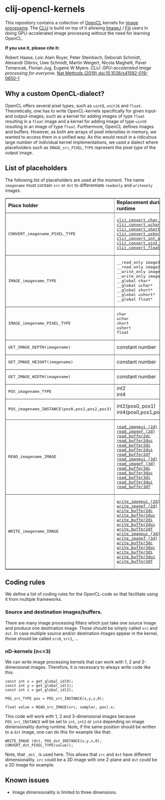 # clij-opencl-kernels

This repository contains a collection of [OpenCL](https://www.khronos.org/opencl/) kernels for [image 
processing](https://github.com/clij/clij-opencl-kernels/tree/development/src/main/java/net/haesleinhuepf/clij/kernels). 
The [CLIJ](https://clij.github.io) is build on top of it allowing
[ImageJ](https://imagej.nih.gov/ij/) / [Fiji](https://fiji.sc) users in doing
GPU-accelerated image processing without the need for learning OpenCL.

**If you use it, please cite it:**

Robert Haase, Loic Alain Royer, Peter Steinbach, Deborah Schmidt, 
Alexandr Dibrov, Uwe Schmidt, Martin Weigert, Nicola Maghelli, Pavel Tomancak, 
Florian Jug, Eugene W Myers. 
*CLIJ: GPU-accelerated image processing for everyone*. [Nat Methods (2019) doi:10.1038/s41592-019-0650-1](https://doi.org/10.1038/s41592-019-0650-1)

## Why a custom OpenCL-dialect?

OpenCL offers several pixel types, such as `uint8`, `unit16` and `float`. 
Theoretically, one has to write OpenCL-kernels specifically for given input- and output-images, such as a kernel for 
adding images of type `float` resulting in a `float` image and a kernel for adding image of type `uint8` resulting in 
an image of type `float`. Furthermore, OpenCL defines images and buffers. However, as both are arrays of pixel 
intensities in memory, we wanted to access them in a unified way. As this would result in a ridiculous large number of individual kernel implementations, we used
a dialect where placeholders such as `IMAGE_src_PIXEL_TYPE` represent the pixel type of the output image.

## List of placeholders
The following list of placeholders are used at the moment. The name `imagename` must contain `src` or `dst` to differentiate `readonly` and `writeonly` images.
<table border="1">

<tr>
<td><b>Place holder</b></td>
<td><b>Replacement during runtime</b></td>
</tr>

<tr>
<td><pre>CONVERT_imagename_PIXEL_TYPE</pre></td>
<td><pre>
<a href="https://github.com/clij/clij-clearcl/blob/master/src/main/java/net/haesleinhuepf/clij/clearcl/ocllib/preamble/preamble.cl#L303">clij_convert_char_sat</a>
<a href="https://github.com/clij/clij-clearcl/blob/master/src/main/java/net/haesleinhuepf/clij/clearcl/ocllib/preamble/preamble.cl#L292">clij_convert_uchar_sat</a>
<a href="https://github.com/clij/clij-clearcl/blob/master/src/main/java/net/haesleinhuepf/clij/clearcl/ocllib/preamble/preamble.cl#L325">clij_convert_short_sat</a>
<a href="https://github.com/clij/clij-clearcl/blob/master/src/main/java/net/haesleinhuepf/clij/clearcl/ocllib/preamble/preamble.cl#L314">clij_convert_ushort_sat</a>
<a href="https://github.com/clij/clij-clearcl/blob/master/src/main/java/net/haesleinhuepf/clij/clearcl/ocllib/preamble/preamble.cl#L345">clij_convert_int_sat</a>
<a href="https://github.com/clij/clij-clearcl/blob/master/src/main/java/net/haesleinhuepf/clij/clearcl/ocllib/preamble/preamble.cl#L335">clij_convert_uint_sat</a>
<a href="https://github.com/clij/clij-clearcl/blob/master/src/main/java/net/haesleinhuepf/clij/clearcl/ocllib/preamble/preamble.cl#L355">clij_convert_float_sat</a>
</pre>
</td>
<td>Convert any number to a given type.</td>
</tr>
<tr>
<td><pre>IMAGE_imagename_TYPE</pre></td>
<td><pre>
__read_only image3d_t
__read_only image2d_t
__write_only image2d_t
__write_only image3d_t
__global char*
__global uchar*
__global short*
__global ushort*
__global float*
</pre></td>
<td>Two dimensional input image type definition. </td>
</tr>
<tr>
<td><pre>IMAGE_imagename_PIXEL_TYPE</pre></td>
<td><pre>
char
uchar
short
ushort
float
</pre></td>
<td>Pixel type definition</td>
</tr>
<tr>
<td><pre>GET_IMAGE_DEPTH(imagename)</pre></td>
<td>constant number</td>
<td>Image size in Z</td>
</tr>
<tr>
<td><pre>GET_IMAGE_HEIGHT(imagename)</pre></td>
<td>constant number</td>
<td>Image size in Y</td>
</tr>
<tr>
<td><pre>GET_IMAGE_WIDTH(imagename)</pre></td>
<td>constant number</td>
<td>Image size in X</td>
</tr>
<tr>
<td><pre>POS_imagename_TYPE</pre></td>
<td>int2<br>int4</td>
<td>Type of coordinate</td>
</tr>
<tr>
<td><pre>POS_imagename_INSTANCE(pos0,pos1,pos2,pos3)</pre></td>
<td>int2(pos0, pos1)<br>int4(pos0,pos1,pos2,pos3)</td>
<td>instantiate variable of coordinate</td>
</tr>

<tr>
<td><pre>READ_imagename_IMAGE</pre></td>
<td><pre>
<a href="https://www.khronos.org/registry/OpenCL/sdk/1.2/docs/man/xhtml/read_imagei2d.html">read_imageui (2d)</a>
<a href="https://www.khronos.org/registry/OpenCL/sdk/1.2/docs/man/xhtml/read_imagef2d.html">read_imagef (2d)</a>
<a href="https://github.com/clij/clij-clearcl/blob/master/src/main/java/net/haesleinhuepf/clij/clearcl/ocllib/preamble/preamble.cl#L167">read_buffer2dc</a>
<a href="https://github.com/clij/clij-clearcl/blob/master/src/main/java/net/haesleinhuepf/clij/clearcl/ocllib/preamble/preamble.cl#L383">read_buffer2duc</a>
<a href="https://github.com/clij/clij-clearcl/blob/master/src/main/java/net/haesleinhuepf/clij/clearcl/ocllib/preamble/preamble.cl#L199">read_buffer2di</a>
<a href="https://github.com/clij/clij-clearcl/blob/master/src/main/java/net/haesleinhuepf/clij/clearcl/ocllib/preamble/preamble.cl#L215">read_buffer2dui</a>
<a href="https://github.com/clij/clij-clearcl/blob/master/src/main/java/net/haesleinhuepf/clij/clearcl/ocllib/preamble/preamble.cl#L231">read_buffer2df</a>
<a href="https://www.khronos.org/registry/OpenCL/sdk/1.2/docs/man/xhtml/read_imagei3d.html">read_imageui (3d)</a>
<a href="https://www.khronos.org/registry/OpenCL/sdk/1.2/docs/man/xhtml/read_imagef3d.html">read_imagef (3d)</a>
<a href="https://github.com/clij/clij-clearcl/blob/master/src/main/java/net/haesleinhuepf/clij/clearcl/ocllib/preamble/preamble.cl#L32">read_buffer3dc</a>
<a href="https://github.com/clij/clij-clearcl/blob/master/src/main/java/net/haesleinhuepf/clij/clearcl/ocllib/preamble/preamble.cl#L50">read_buffer3duc</a>
<a href="https://github.com/clij/clij-clearcl/blob/master/src/main/java/net/haesleinhuepf/clij/clearcl/ocllib/preamble/preamble.cl#L68">read_buffer3di</a>
<a href="https://github.com/clij/clij-clearcl/blob/master/src/main/java/net/haesleinhuepf/clij/clearcl/ocllib/preamble/preamble.cl#L86">read_buffer3dui</a>
<a href="https://github.com/clij/clij-clearcl/blob/master/src/main/java/net/haesleinhuepf/clij/clearcl/ocllib/preamble/preamble.cl#L104">read_buffer3df</a>
</pre></td>
<td>Read pixel intensity from a given position</td>
</tr>
<tr>
<td><pre>WRITE_imagename_IMAGE</pre></td>
<td><pre>
<a href="https://www.khronos.org/registry/OpenCL/sdk/1.2/docs/man/xhtml/write_image2d.html">write_imageui (2d)</a>
<a href="https://www.khronos.org/registry/OpenCL/sdk/1.2/docs/man/xhtml/write_image2d.html">write_imagef (2d)</a>
<a href="https://github.com/clij/clij-clearcl/blob/master/src/main/java/net/haesleinhuepf/clij/clearcl/ocllib/preamble/preamble.cl#L247">write_buffer2dc</a>
<a href="https://github.com/clij/clij-clearcl/blob/master/src/main/java/net/haesleinhuepf/clij/clearcl/ocllib/preamble/preamble.cl#L256">write_buffer2duc</a>
<a href="https://github.com/clij/clij-clearcl/blob/master/src/main/java/net/haesleinhuepf/clij/clearcl/ocllib/preamble/preamble.cl#L265">write_buffer2di</a>
<a href="https://github.com/clij/clij-clearcl/blob/master/src/main/java/net/haesleinhuepf/clij/clearcl/ocllib/preamble/preamble.cl#L274">write_buffer2dui</a>
<a href="https://github.com/clij/clij-clearcl/blob/master/src/main/java/net/haesleinhuepf/clij/clearcl/ocllib/preamble/preamble.cl#L283">write_buffer2df</a>
<a href="https://www.khronos.org/registry/OpenCL/sdk/1.2/docs/man/xhtml/write_image3d.html">write_imageui (3d)</a>
<a href="https://www.khronos.org/registry/OpenCL/sdk/1.2/docs/man/xhtml/write_image3d.html">write_imagef (3d)</a>
<a href="https://github.com/clij/clij-clearcl/blob/master/src/main/java/net/haesleinhuepf/clij/clearcl/ocllib/preamble/preamble.cl#L122">write_buffer3dc</a>
<a href="https://github.com/clij/clij-clearcl/blob/master/src/main/java/net/haesleinhuepf/clij/clearcl/ocllib/preamble/preamble.cl#L131">write_buffer3duc</a>
<a href="https://github.com/clij/clij-clearcl/blob/master/src/main/java/net/haesleinhuepf/clij/clearcl/ocllib/preamble/preamble.cl#L140">write_buffer3di</a>
<a href="https://github.com/clij/clij-clearcl/blob/master/src/main/java/net/haesleinhuepf/clij/clearcl/ocllib/preamble/preamble.cl#L149">write_buffer3dui</a>
<a href="https://github.com/clij/clij-clearcl/blob/master/src/main/java/net/haesleinhuepf/clij/clearcl/ocllib/preamble/preamble.cl#L158">write_buffer3df</a>
</pre></td>
<td>Write pixel intensity to a given position</td>
</tr>

</table>

## Coding rules

We define a list of coding rules for the OpenCL-code so that facilitate using it from multiple frameworks.

### Source and destination images/buffers.

There are many image processing filters which just take one source image and produce one destination image. Those should be simply called `src` and `dst`. In case multiple source and/or destination images appear in the kernel, those should be called `src0`, `src1`, ...

### nD-kernels (n<=3)

We can write image processing kernels that can work with 1, 2 and 3-dimensional images. Therefore, it is necessary to always write code like this:
```
const int x = get_global_id(0);
const int y = get_global_id(1);
const int z = get_global_id(2);

POS_src_TYPE pos = POS_src_INSTANCE(x,y,z,0);

float value = READ_src_IMAGE(src, sampler, pos).x;
```

This code will work with 1, 2 and 3-dimensional images because `POS_src_INSTANCE` will be set to `int`, `int2` or `int4` depending on image dimensionality during runtime. Note, if the same position should be written to a `dst` image, one can do this for example like that:

```
WRITE_IMAGE (dst, POS_dst_INSTANCE(x,y,z,0), CONVERT_dst_PIXEL_TYPE(value));
```

Note, that `_dst_` is used here. This allows that `src` and `dst` have different dimensionality. `src` could be a 3D image with one Z-plane and `dst` could be a 2D image for example.

## Known issues
* Image dimensionality is limited to three dimensions.

